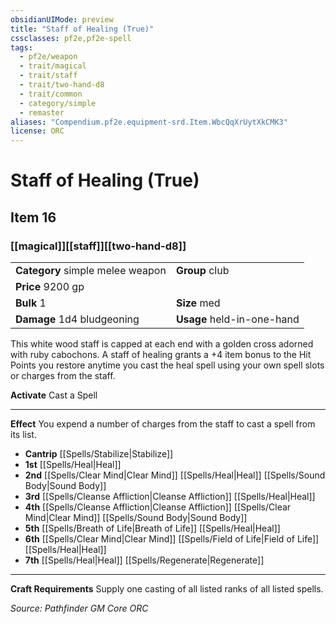 ```yaml
---
obsidianUIMode: preview
title: "Staff of Healing (True)"
cssclasses: pf2e,pf2e-spell
tags:
  - pf2e/weapon
  - trait/magical
  - trait/staff
  - trait/two-hand-d8
  - trait/common
  - category/simple
  - remaster
aliases: "Compendium.pf2e.equipment-srd.Item.WbcQqXrUytXkCMK3"
license: ORC
---
```

# Staff of Healing (True)
## Item 16
### [[magical]][[staff]][[two-hand-d8]]

|  |  |
| -- | -- |
| **Category** simple melee weapon | **Group** club |
| **Price** 9200 gp |  |
| **Bulk** 1 | **Size** med |
| **Damage** 1d4 bludgeoning  | **Usage** held-in-one-hand |



This white wood staff is capped at each end with a golden cross adorned with ruby cabochons. A staff of healing grants a +4 item bonus to the Hit Points you restore anytime you cast the heal spell using your own spell slots or charges from the staff.

**Activate** Cast a Spell

* * *

**Effect** You expend a number of charges from the staff to cast a spell from its list.

*   **Cantrip** [[Spells/Stabilize|Stabilize]]
*   **1st** [[Spells/Heal|Heal]]
*   **2nd** [[Spells/Clear Mind|Clear Mind]] [[Spells/Heal|Heal]] [[Spells/Sound Body|Sound Body]]
*   **3rd** [[Spells/Cleanse Affliction|Cleanse Affliction]] [[Spells/Heal|Heal]]
*   **4th** [[Spells/Cleanse Affliction|Cleanse Affliction]] [[Spells/Clear Mind|Clear Mind]] [[Spells/Sound Body|Sound Body]]
*   **5th** [[Spells/Breath of Life|Breath of Life]] [[Spells/Heal|Heal]]
*   **6th** [[Spells/Clear Mind|Clear Mind]] [[Spells/Field of Life|Field of Life]] [[Spells/Heal|Heal]]
*   **7th** [[Spells/Heal|Heal]] [[Spells/Regenerate|Regenerate]]

* * *

**Craft Requirements** Supply one casting of all listed ranks of all listed spells.

*Source: Pathfinder GM Core*
*ORC*